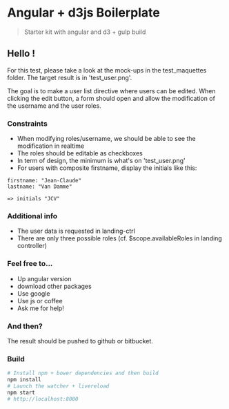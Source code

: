 # Angular + d3js Boilerplate
> Starter kit with angular and d3 + gulp build

## Hello !

For this test, please take a look at the mock-ups in the test_maquettes folder.
The target result is in 'test_user.png'.

The goal is to make a user list directive where users can be edited.
When clicking the edit button, a form should open and allow the modification of the username and the user roles.

### Constraints

- When modifying roles/username, we should be able to see the modification in realtime
- The roles should be editable as checkboxes
- In term of design, the minimum is what's on 'test_user.png'
- For users with composite firstname, display the initials like this: 

```
firstname: "Jean-Claude"
lastname: "Van Damme"

=> initials "JCV"
```

### Additional info

- The user data is requested in landing-ctrl
- There are only three possible roles (cf. $scope.availableRoles in landing controller)

### Feel free to...

- Up angular version
- download other packages
- Use google
- Use js or coffee
- Ask me for help!

### And then?

The result should be pushed to github or bitbucket.


### Build

```bash
# Install npm + bower dependencies and then build
npm install
# Launch the watcher + livereload
npm start
# http://localhost:8000
```
